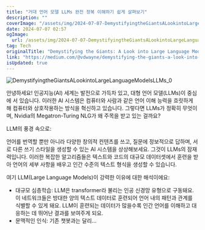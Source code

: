 ```yaml
---
title: "거대 언어 모델 LLMs 완전 정복 이해하기 쉽게 살펴보기"
description: ""
coverImage: "/assets/img/2024-07-07-DemystifyingtheGiantsALookintoLargeLanguageModelsLLMs_0.png"
date: 2024-07-07 02:57
ogImage:
  url: /assets/img/2024-07-07-DemystifyingtheGiantsALookintoLargeLanguageModelsLLMs_0.png
tag: Tech
originalTitle: "Demystifying the Giants: A Look into Large Language Models (LLMs)"
link: "https://medium.com/@vdwayne/demystifying-the-giants-a-look-into-large-language-models-llms-8cff7cc8b018"
isUpdated: true
---
```


![DemystifyingtheGiantsALookintoLargeLanguageModelsLLMs_0](/assets/img/2024-07-07-DemystifyingtheGiantsALookintoLargeLanguageModelsLLMs_0.png)

안녕하세요! 인공지능(AI) 세계는 발전으로 가득차 있고, 대형 언어 모델(LLMs)이 중심에 서 있습니다. 이러한 AI 시스템은 컴퓨터와 사람과 같은 언어 이해 능력을 흐릿하게 해 컴퓨터와 상호작용하는 방식을 혁신하고 있습니다. 그렇다면 LLMs가 정확히 무엇이며, Nvidia의 Megatron-Turing NLG가 왜 주목을 받고 있는 걸까요?

LLM의 풍경 속으로:

언어를 번역할 뿐만 아니라 다양한 창의적 컨텐츠를 쓰고, 질문에 정보적으로 답하며, 서로 다른 쓰기 스타일을 생성할 수 있는 AI 시스템을 상상해보세요. 그것이 LLMs의 잠재력입니다. 이러한 복잡한 알고리즘들은 텍스트와 코드의 대규모 데이터셋에서 훈련을 받아 언어의 세부 사항을 배우고 인간 수준의 텍스트 형식을 생성할 수 있습니다.

<!-- cozy-coder - 수평 -->

<ins class="adsbygoogle"
     style="display:block"
     data-ad-client="ca-pub-4877378276818686"
     data-ad-slot="1107185301"
     data-ad-format="auto"
     data-full-width-responsive="true"></ins>

<script>
     (adsbygoogle = window.adsbygoogle || []).push({});
</script>

여기 LLM(Large Language Models)이 강력한 이유에 대한 해석이에요:

- 대규모 심층학습: LLM은 transformer라 불리는 인공 신경망 유형으로 구동돼요. 이 네트워크들은 방대한 양의 텍스트 데이터로 훈련되어 언어 내의 패턴과 관계를 식별할 수 있게 돼요. LLM이 훈련되는 데이터가 많을수록 인간 언어를 이해하고 대응하는 데 뛰어난 결과를 보여주게 되요.
- 문맥적인 인식: 기존 챗봇과는 달리…
